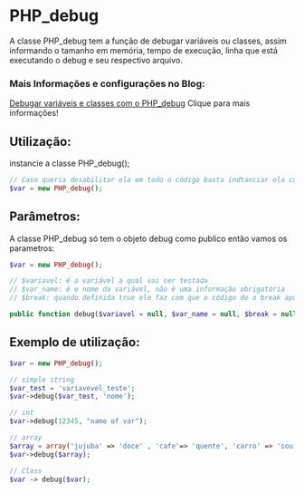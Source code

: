 # PHP_debug

A classe PHP_debug tem a função de debugar variáveis ou classes, assim informando o tamanho em memória, tempo de execução, linha que está executando o debug e seu respectivo arquivo. 

### Mais Informações e configurações no Blog:
[Debugar variáveis e classes com o PHP_debug](http://www.bulfaitelo.com.br/2016/11/debugar-variaveis-e-classes-com-o.html) Clique para mais informações!

## Utilização:

instancie a classe PHP_debug(); 

```php
// Caso queria desabilitar ela em todo o código basta indtanciar ela com o parametro false;
$var = new PHP_debug();
```

## Parâmetros:

A classe PHP_debug só tem o objeto debug como publico então vamos os parametros:

```php
$var = new PHP_debug();

// $variavel: é a variável a qual vai ser testada
// $var_name: é o nome da variável, não é uma informação obrigatória
// $break: quando definida true ele faz com que o código de o break apos executa o debug por padrão ela está com false

public function debug($variavel = null, $var_name = null, $break = null);

```

## Exemplo de utilização: 

```php
$var = new PHP_debug();

// simple string
$var_test = 'variavevel_teste';
$var->debug($var_test, 'nome');

// int
$var->debug(12345, "name of var");

// array
$array = array('jujuba' => 'doce' , 'cafe'=> 'quente', 'carro' => 'sou pobre', 'sem chave' );
$var->debug($array);

// Class
$var -> debug($var);

```






